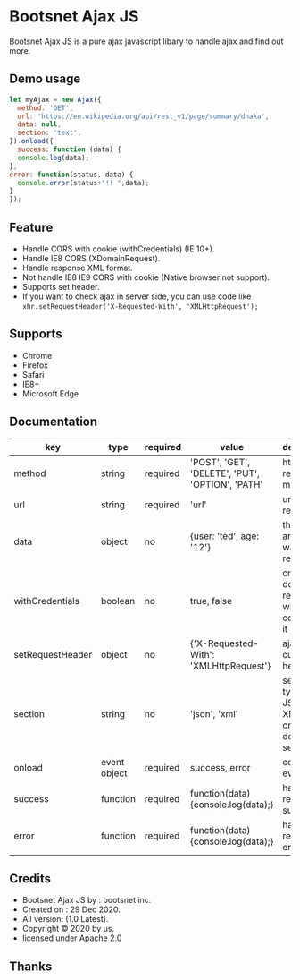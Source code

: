 # Bootsnet Ajax JS
Bootsnet Ajax JS is a pure ajax javascript libary to handle ajax and find out more.

## Demo usage

```js
let myAjax = new Ajax({
  method: 'GET',
  url: 'https://en.wikipedia.org/api/rest_v1/page/summary/dhaka',
  data: null,
  section: 'text',
}).onload({
  success: function (data) {
  console.log(data);
},
error: function(status, data) {
  console.error(status+"!! ",data);
}
});
```

## Feature

* Handle CORS with cookie (withCredentials) (IE 10+).
* Handle IE8 CORS (XDomainRequest).
* Handle response XML format.
* Not handle IE8 IE9 CORS with cookie (Native browser not support).
* Supports set header.
* If you want to check ajax in server side, you can use code like `xhr.setRequestHeader('X-Requested-With', 'XMLHttpRequest');`

## Supports

* Chrome
* Firefox
* Safari
* IE8+
* Microsoft Edge

## Documentation

|key|type|required|value|description|example|
|---|---|---|---|---|---|
|method|string|required|'POST', 'GET', 'DELETE', 'PUT', 'OPTION', 'PATH'| http request method|'GET'|
|url|string|required|'url'|url you request|'test.php'|
|data|object|no|{user: 'ted', age: '12'}|the arguments want request|{user: 'ted', age: '12'}|
|withCredentials|boolean|no|true, false|cross domain request with cookie, use it|true|
|setRequestHeader|object|no|{'X-Requested-With': 'XMLHttpRequest'}|ajax with custom header|{'X-Requested-With': 'XMLHttpRequest','X-Token': 'HAHA'}|
|section|string|no|'json', 'xml'|section type is JSON or XML or text or none, default no set is full|'xml'|
|onload|event object|required|success, error|controls event|onload: { // events }
|success|function|required|function(data) {console.log(data);}|handle response success|function(data) {console.log(data);}|
|error|function|required|function(data) {console.log(data);}|handle response error|function(data) {console.log(data);}|

## Credits

* Bootsnet Ajax JS by : bootsnet inc.
* Created on : 29 Dec 2020.
* All version: (1.0 Latest).
* Copyright &copy; 2020 by us.
* licensed under Apache 2.0

## Thanks
